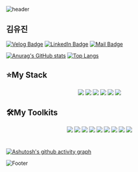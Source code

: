 <!--Header-->
![header](https://capsule-render.vercel.app/api?type=waving&color=0:12c2e9,50:c471ed,100:f64f59&height=200&section=header&text=Welcome✋&fontSize=40&fontColor=fff)
<!--MyProfiles-->
## 김유진
[![Velog Badge](https://img.shields.io/badge/너그럽고,진실되게.-20C997?style=flat-square&logo=Velog&logoColor=fff&link=https://velog.io/@yujinkim1)](https://velog.io/@yujinkim1)
[![LinkedIn Badge](https://img.shields.io/badge/yujinKim-0A66C2?style=flat-square&logo=LinkedIn&logoColor=fff&link=https://www.linkedin.com/in/yujinkim1111)](https://www.linkedin.com/in/yujinkim1111)
[![Mail Badge](https://img.shields.io/badge/Mail-005FF9?style=flat-square&logo=Mail.Ru&logoColor=fff&link=mailto:yujin7621@me.com)](mailto:yujin7621@me.com)

<!--CalculateRanks&MostUsedlangeages-->
[![Anurag's GitHub stats](https://github-readme-stats.vercel.app/api?username=yujinkim1&count_private=true&card_width=300&title_color=fff&text_color=fff&bg_color=30,12c2e9,c471ed,f64f59)](https://github.com/anuraghazra/github-readme-stats)
[![Top Langs](https://github-readme-stats.vercel.app/api/top-langs/?username=yujinkim1&layout=compact)](https://github.com/anuraghazra/github-readme-stats)
<!--SheidsBadgeform-->
## ⭐️My Stack
<div align=center>
    <img src="https://img.shields.io/badge/Swift-F05138?style=flat-square&logo=Swift&logoColor=fff"/>
    <img src="https://img.shields.io/badge/SwiftUI-007FFF?style=flat-square&logo=Swift&logoColor=000&textColor=000"/>
    <img src="https://img.shields.io/badge/HTML5-E34F26?style=flat-square&logo=HTML5&logoColor=fff"/>
    <img src="https://img.shields.io/badge/CSS3-1572B6?style=flat-square&logo=CSS3&logoColor=fff"/>
    <img src="https://img.shields.io/badge/JavaScript-F7DF1E?style=flat-square&logo=JavaScript&logoColor=fff"/>
    <img src="https://img.shields.io/badge/Python-3776AB?style=flat-square&logo=Python&logoColor=fff"/>
</div>

## 🛠My Toolkits
<div align=center>
    <img src="https://img.shields.io/badge/VScode-007ACC?style=flat-square&logo=VisualStudioCode&logoColor=fff"/>
    <img src="https://img.shields.io/badge/Xcode-147EFB?style=flat-square&logo=Xcode&logoColor=fff"/>
    <img src="https://img.shields.io/badge/EclipseIDE-2C2255?style=flat-square&logo=EclipseIDE&logoColor=fff"/>
    <img src="https://img.shields.io/badge/AndroidStudio-3DDC84?style=flat-square&logo=AndroidStudio&logoColor=fff"/>
    <img src="https://img.shields.io/badge/Wireshark-1679A7?style=flat-square&logo=Wireshark&logoColor=fff"/>
    <img src="https://img.shields.io/badge/UnrealEngine-0E1128?style=flat-square&logo=UnrealEngine&logoColor=fff"/>
    <img src="https://img.shields.io/badge/MicrosoftOffice-D83B01?style=flat-square&logo=MicrosoftOffice&logoColor=fff"/>
    <img src="https://img.shields.io/badge/Trello-0052CC?style=flat-square&logo=Trello&logoColor=fff"/>
    <img src="https://img.shields.io/badge/Notion-000000?style=flat-square&logo=Notion&logoColor=fff"/>
</div>  

#

<!--GithubActivityGraph-->
[![Ashutosh's github activity graph](https://activity-graph.herokuapp.com/graph?username=yujinkim1&theme=github-light)](https://github.com/ashtosh00710/github-readme-activiy-graph)

<!-- Footer -->
![Footer](https://capsule-render.vercel.app/api?type=waving&color=0:f64f59,50:c471ed,100:12c2e9&height=150&section=footer)
